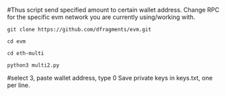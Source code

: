 #Thus script send specified amount to certain wallet address. 
Change RPC for the specific evm network you are currently using/working with.

```
git clone https://github.com/dfragments/evm.git
```

```
cd evm
```

```
cd eth-multi
```

```
python3 multi2.py
```
#select 3, paste wallet address, type 0
Save private keys in keys.txt, one per line. 
